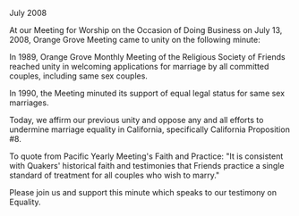 July 2008

At our Meeting for Worship on the Occasion of Doing Business on July 13, 2008, Orange Grove Meeting came to unity on the following minute:

In 1989, Orange Grove Monthly Meeting of the Religious Society of Friends reached unity in welcoming applications for marriage by all committed couples, including same sex couples.

In 1990, the Meeting minuted its support of equal legal status for same sex marriages.

Today, we affirm our previous unity and oppose any and all efforts to undermine marriage equality in California, specifically California Proposition #8.

To quote from Pacific Yearly Meeting's Faith and Practice: "It is consistent with Quakers' historical faith and testimonies that Friends practice a single standard of treatment for all couples who wish to marry."

Please join us and support this minute which speaks to our testimony on Equality.
